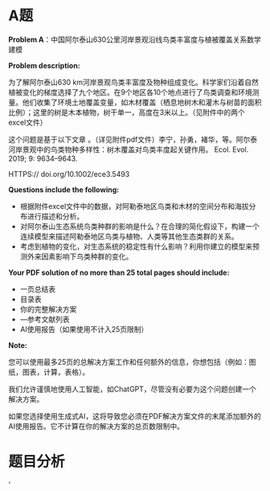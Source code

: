 # A题

**Problem A**：中国阿尔泰山630公里河岸景观沿线鸟类丰富度与植被覆盖关系数学建模

**Problem description:** 

为了解阿尔泰山630 km河岸景观鸟类丰富度及物种组成变化。科学家们沿着自然植被变化的梯度选择了九个地区。在9个地区各10个地点进行了鸟类调查和环境测量。他们收集了环境土地覆盖变量，如木材覆盖（栖息地树木和灌木与树苗的面积比例）；这里的树是木本植物，树干单一，高度在3米以上。（见附件中的两个excel文件）

这个问题是基于以下文章 。（详见附件pdf文件）李宁，孙勇，褚华，等。阿尔泰河岸景观中的鸟类物种多样性：树木覆盖对鸟类丰度起关键作用。 Ecol. Evol. 2019; 9: 9634–9643.

HTTPS:// doi.org/10.1002/ece3.5493

**Questions include the following:**

- 根据附件excel文件中的数据，对阿勒泰地区鸟类和木材的空间分布和海拔分布进行描述和分析。
- 对阿尔泰山生态系统鸟类种群的影响是什么？在合理的简化假设下，构建一个连续模型来描述阿勒泰地区鸟类与植物、人类等其他生态类群的关系。
- 考虑到植物的变化，对生态系统的稳定性有什么影响？利用你建立的模型来预测外来因素影响下鸟类种群的变化。

**Your PDF solution of no more than 25 total pages should include:**

- 一页总结表
- 目录表
- 你的完整解决方案
- —参考文献列表
- AI使用报告（如果使用不计入25页限制）

**Note:**

您可以使用最多25页的总解决方案工作和任何额外的信息，你想包括（例如：图纸，图表，计算，表格）。

我们允许谨慎地使用人工智能，如ChatGPT，尽管没有必要为这个问题创建一个解决方案。

如果您选择使用生成式AI，这将导致您必须在PDF解决方案文件的末尾添加额外的AI使用报告。它不计算在你的解决方案的总页数限制中。

# 题目分析





‘


